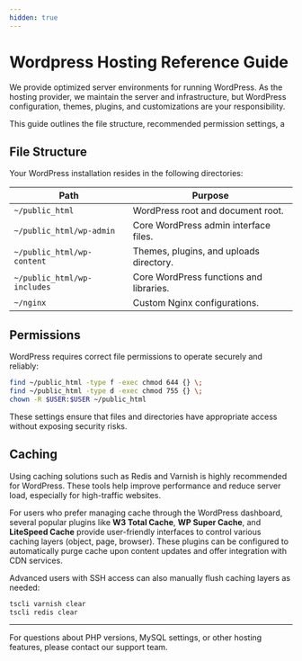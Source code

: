 ```yaml
---
hidden: true
---
```

# Wordpress Hosting Reference Guide

We provide optimized server environments for running WordPress. As the hosting provider, we maintain the server and infrastructure, but WordPress configuration, themes, plugins, and customizations are your responsibility.

This guide outlines the file structure, recommended permission settings, a

## File Structure

Your WordPress installation resides in the following directories:

| Path                        | Purpose                                 |
| --------------------------- | --------------------------------------- |
| `~/public_html`             | WordPress root and document root.       |
| `~/public_html/wp-admin`    | Core WordPress admin interface files.   |
| `~/public_html/wp-content`  | Themes, plugins, and uploads directory. |
| `~/public_html/wp-includes` | Core WordPress functions and libraries. |
| `~/nginx`                   | Custom Nginx configurations.            |

## Permissions

WordPress requires correct file permissions to operate securely and reliably:

```bash
find ~/public_html -type f -exec chmod 644 {} \;
find ~/public_html -type d -exec chmod 755 {} \;
chown -R $USER:$USER ~/public_html
```

These settings ensure that files and directories have appropriate access without exposing security risks.

## Caching

Using caching solutions such as Redis and Varnish is highly recommended for WordPress. These tools help improve performance and reduce server load, especially for high-traffic websites.

For users who prefer managing cache through the WordPress dashboard, several popular plugins like **W3 Total Cache**, **WP Super Cache**, and **LiteSpeed Cache** provide user-friendly interfaces to control various caching layers (object, page, browser). These plugins can be configured to automatically purge cache upon content updates and offer integration with CDN services.

Advanced users with SSH access can also manually flush caching layers as needed:

```bash
tscli varnish clear
tscli redis clear
```

---

For questions about PHP versions, MySQL settings, or other hosting features, please contact our support team.
